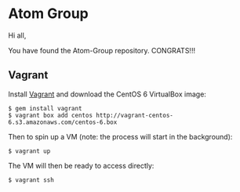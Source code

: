 # Atom Group

Hi all,

You have found the Atom-Group repository. CONGRATS!!!

## Vagrant

Install [Vagrant](http://vagrantup.com/) and download the CentOS 6 VirtualBox image:

	$ gem install vagrant
	$ vagrant box add centos http://vagrant-centos-6.s3.amazonaws.com/centos-6.box

Then to spin up a VM (note: the process will start in the background):

	$ vagrant up

The VM will then be ready to access directly:

	$ vagrant ssh
